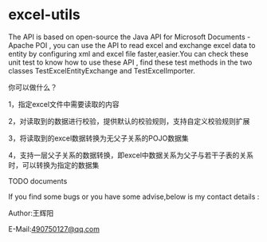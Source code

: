 # excel-utils


The API is based on open-source the Java API for Microsoft Documents  - Apache POI , you can use the API to read excel and exchange excel data to entity by configuring xml and excel file faster,easier.You can check these unit test  to know how to use these API , find these test methods in the two classes TestExcelEntityExchange and TestExcelImporter.


你可以做什么？

1，指定excel文件中需要读取的内容

2，对读取到的数据进行校验，提供默认的校验规则，支持自定义校验规则扩展

3，将读取到的excel数据转换为无父子关系的POJO数据集

4，支持一层父子关系的数据转换，即excel中数据关系为父子与若干子表的关系时，可以转换为指定的数据集


TODO documents 


If you find some bugs or you have some advise,below is my contact details :

Author:王辉阳

E-Mail:490750127@qq.com
